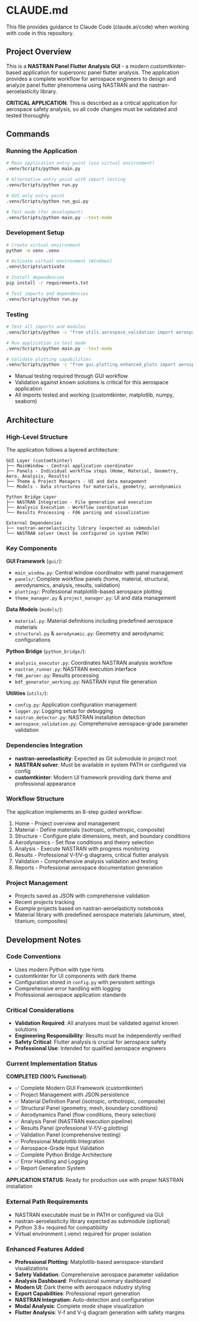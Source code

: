 # CLAUDE.md

This file provides guidance to Claude Code (claude.ai/code) when working with code in this repository.

## Project Overview

This is a **NASTRAN Panel Flutter Analysis GUI** - a modern customtkinter-based application for supersonic panel flutter analysis. The application provides a complete workflow for aerospace engineers to design and analyze panel flutter phenomena using NASTRAN and the nastran-aeroelasticity library.

**CRITICAL APPLICATION**: This is described as a critical application for aerospace safety analysis, so all code changes must be validated and tested thoroughly.

## Commands

### Running the Application
```bash
# Main application entry point (use virtual environment)
.venv/Scripts/python main.py

# Alternative entry point with import testing
.venv/Scripts/python run.py

# GUI-only entry point
.venv/Scripts/python run_gui.py

# Test mode (for development)
.venv/Scripts/python main.py --test-mode
```

### Development Setup
```bash
# Create virtual environment
python -m venv .venv

# Activate virtual environment (Windows)
.venv\Scripts\activate

# Install dependencies
pip install -r requirements.txt

# Test imports and dependencies
.venv/Scripts/python run.py
```

### Testing
```bash
# Test all imports and modules
.venv/Scripts/python -c "from utils.aerospace_validation import aerospace_validator; print('Validation OK')"

# Run application in test mode
.venv/Scripts/python main.py --test-mode

# Validate plotting capabilities
.venv/Scripts/python -c "from gui.plotting.enhanced_plots import aerospace_plotter; print('Plotting OK')"
```
- Manual testing required through GUI workflow
- Validation against known solutions is critical for this aerospace application
- All imports tested and working (customtkinter, matplotlib, numpy, seaborn)

## Architecture

### High-Level Structure
The application follows a layered architecture:

```
GUI Layer (customtkinter)
├── MainWindow - Central application coordinator
├── Panels - Individual workflow steps (Home, Material, Geometry, Aero, Analysis, Results)
├── Theme & Project Managers - UI and data management
└── Models - Data structures for materials, geometry, aerodynamics

Python Bridge Layer
├── NASTRAN Integration - File generation and execution
├── Analysis Execution - Workflow coordination
└── Results Processing - F06 parsing and visualization

External Dependencies
├── nastran-aeroelasticity library (expected as submodule)
└── NASTRAN solver (must be configured in system PATH)
```

### Key Components

**GUI Framework** (`gui/`):
- `main_window.py`: Central window coordinator with panel management
- `panels/`: Complete workflow panels (home, material, structural, aerodynamics, analysis, results, validation)
- `plotting/`: Professional matplotlib-based aerospace plotting
- `theme_manager.py` & `project_manager.py`: UI and data management

**Data Models** (`models/`):
- `material.py`: Material definitions including predefined aerospace materials
- `structural.py` & `aerodynamic.py`: Geometry and aerodynamic configurations

**Python Bridge** (`python_bridge/`):
- `analysis_executor.py`: Coordinates NASTRAN analysis workflow
- `nastran_runner.py`: NASTRAN execution interface
- `f06_parser.py`: Results processing
- `bdf_generator_working.py`: NASTRAN input file generation

**Utilities** (`utils/`):
- `config.py`: Application configuration management
- `logger.py`: Logging setup for debugging
- `nastran_detector.py`: NASTRAN installation detection
- `aerospace_validation.py`: Comprehensive aerospace-grade parameter validation

### Dependencies Integration
- **nastran-aeroelasticity**: Expected as Git submodule in project root
- **NASTRAN solver**: Must be available in system PATH or configured via config
- **customtkinter**: Modern UI framework providing dark theme and professional appearance

### Workflow Structure
The application implements an 8-step guided workflow:
1. Home - Project overview and management
2. Material - Define materials (isotropic, orthotropic, composite)
3. Structure - Configure plate dimensions, mesh, and boundary conditions
4. Aerodynamics - Set flow conditions and theory selection
5. Analysis - Execute NASTRAN with progress monitoring
6. Results - Professional V-f/V-g diagrams, critical flutter analysis
7. Validation - Comprehensive analysis validation and testing
8. Reports - Professional aerospace documentation generation

### Project Management
- Projects saved as JSON with comprehensive validation
- Recent projects tracking
- Example projects based on nastran-aeroelasticity notebooks
- Material library with predefined aerospace materials (aluminum, steel, titanium, composites)

## Development Notes

### Code Conventions
- Uses modern Python with type hints
- customtkinter for UI components with dark theme
- Configuration stored in `config.py` with persistent settings
- Comprehensive error handling with logging
- Professional aerospace application standards

### Critical Considerations
- **Validation Required**: All analyses must be validated against known solutions
- **Engineering Responsibility**: Results must be independently verified
- **Safety Critical**: Flutter analysis is crucial for aerospace safety
- **Professional Use**: Intended for qualified aerospace engineers

### Current Implementation Status
**COMPLETED (100% Functional)**:
- ✅ Complete Modern GUI Framework (customtkinter)
- ✅ Project Management with JSON persistence
- ✅ Material Definition Panel (isotropic, orthotropic, composite)
- ✅ Structural Panel (geometry, mesh, boundary conditions)
- ✅ Aerodynamics Panel (flow conditions, theory selection)
- ✅ Analysis Panel (NASTRAN execution pipeline)
- ✅ Results Panel (professional V-f/V-g plotting)
- ✅ Validation Panel (comprehensive testing)
- ✅ Professional Matplotlib Integration
- ✅ Aerospace-Grade Input Validation
- ✅ Complete Python Bridge Architecture
- ✅ Error Handling and Logging
- ✅ Report Generation System

**APPLICATION STATUS**: Ready for production use with proper NASTRAN installation

### External Path Requirements
- NASTRAN executable must be in PATH or configured via GUI
- nastran-aeroelasticity library expected as submodule (optional)
- Python 3.8+ required for compatibility
- Virtual environment (.venv) required for proper isolation

### Enhanced Features Added
- **Professional Plotting**: Matplotlib-based aerospace-standard visualizations
- **Safety Validation**: Comprehensive aerospace parameter validation
- **Analysis Dashboard**: Professional summary dashboard
- **Modern UI**: Dark theme with aerospace industry styling
- **Export Capabilities**: Professional report generation
- **NASTRAN Integration**: Auto-detection and configuration
- **Modal Analysis**: Complete mode shape visualization
- **Flutter Analysis**: V-f and V-g diagram generation with safety margins